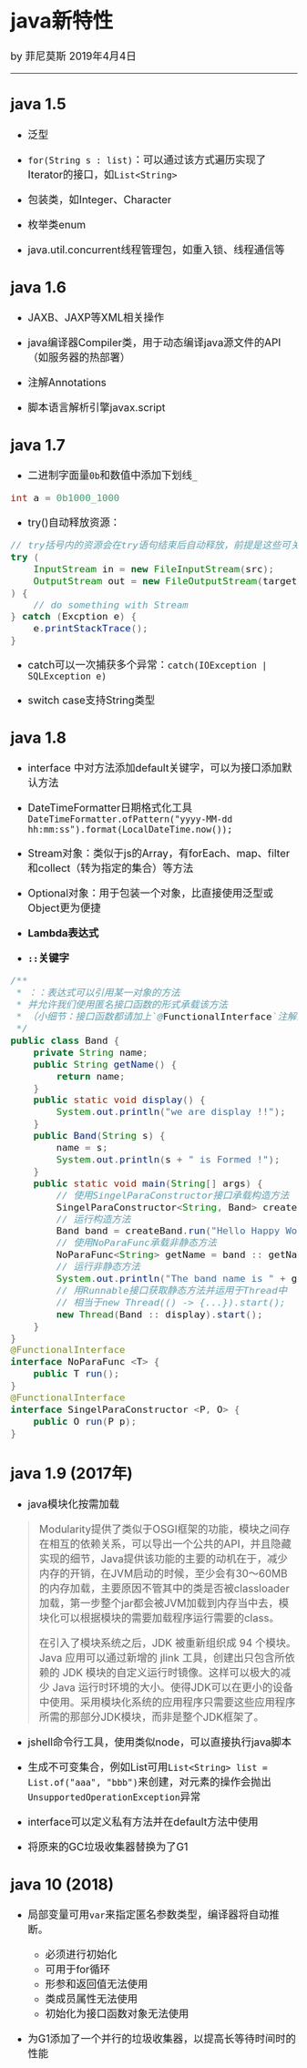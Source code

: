 <font size="4">

# java新特性

by 菲尼莫斯 2019年4月4日

---

## java 1.5

* 泛型

* `for(String s : list)`：可以通过该方式遍历实现了Iterator的接口，如`List<String>`

* 包装类，如Integer、Character

* 枚举类enum

* java.util.concurrent线程管理包，如重入锁、线程通信等

## java 1.6

* JAXB、JAXP等XML相关操作

* java编译器Compiler类，用于动态编译java源文件的API（如服务器的热部署）

* 注解Annotations

* 脚本语言解析引擎javax.script

## java 1.7

* 二进制字面量`0b`和数值中添加下划线`_`

```java
int a = 0b1000_1000
```

* try()自动释放资源：

```java
// try括号内的资源会在try语句结束后自动释放，前提是这些可关闭的资源必须实现 java.lang.AutoCloseable 接口。
try (
    InputStream in = new FileInputStream(src);
    OutputStream out = new FileOutputStream(target);
) {
    // do something with Stream
} catch (Excption e) {
    e.printStackTrace();
}
```

* catch可以一次捕获多个异常：`catch(IOException | SQLException e)`

* switch case支持String类型

## java 1.8

* interface 中对方法添加default关键字，可以为接口添加默认方法

* DateTimeFormatter日期格式化工具`DateTimeFormatter.ofPattern("yyyy-MM-dd hh:mm:ss").format(LocalDateTime.now());  `

* Stream对象：类似于js的Array，有forEach、map、filter和collect（转为指定的集合）等方法

* Optional对象：用于包装一个对象，比直接使用泛型或Object更为便捷

* **Lambda表达式**

* **`::`关键字**

```java
/**
 * ：：表达式可以引用某一对象的方法
 * 并允许我们使用匿名接口函数的形式承载该方法
 * （小细节：接口函数都请加上`@FunctionalInterface`注解）
 */
public class Band {
    private String name;
    public String getName() {
        return name;
    }
    public static void display() {
        System.out.println("we are display !!");
    }
    public Band(String s) {
        name = s;
        System.out.println(s + " is Formed !");
    }
    public static void main(String[] args) {
        // 使用SingelParaConstructor接口承载构造方法
        SingelParaConstructor<String, Band> createBand = Band :: new;
        // 运行构造方法
        Band band = createBand.run("Hello Happy World");
        // 使用NoParaFunc承载非静态方法
        NoParaFunc<String> getName = band :: getName;
        // 运行非静态方法
        System.out.println("The band name is " + getName.run());
        // 用Runnable接口获取静态方法并运用于Thread中
        // 相当于new Thread(() -> {...}).start();
        new Thread(Band :: display).start();
    }
}
@FunctionalInterface
interface NoParaFunc <T> {
    public T run();
}
@FunctionalInterface
interface SingelParaConstructor <P, O> {
    public O run(P p);
}
```

## java 1.9 (2017年)

* java模块化按需加载

> Modularity提供了类似于OSGI框架的功能，模块之间存在相互的依赖关系，可以导出一个公共的API，并且隐藏实现的细节，Java提供该功能的主要的动机在于，减少内存的开销，在JVM启动的时候，至少会有30～60MB的内存加载，主要原因不管其中的类是否被classloader加载，第一步整个jar都会被JVM加载到内存当中去，模块化可以根据模块的需要加载程序运行需要的class。
>
> 在引入了模块系统之后，JDK 被重新组织成 94 个模块。Java 应用可以通过新增的 jlink 工具，创建出只包含所依赖的 JDK 模块的自定义运行时镜像。这样可以极大的减少 Java 运行时环境的大小。使得JDK可以在更小的设备中使用。采用模块化系统的应用程序只需要这些应用程序所需的那部分JDK模块，而非是整个JDK框架了。

* jshell命令行工具，使用类似node，可以直接执行java脚本

* 生成不可变集合，例如List可用`List<String> list = List.of("aaa", "bbb")`来创建，对元素的操作会抛出`UnsupportedOperationException`异常

* interface可以定义私有方法并在default方法中使用

* 将原来的GC垃圾收集器替换为了G1

## java 10 (2018)

* 局部变量可用`var`来指定匿名参数类型，编译器将自动推断。
    * 必须进行初始化
    * 可用于for循环
    * 形参和返回值无法使用
    * 类成员属性无法使用
    * 初始化为接口函数对象无法使用

* 为G1添加了一个并行的垃圾收集器，以提高长等待时间时的性能

</font>
